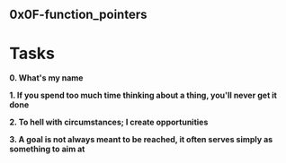 ## 0x0F-function_pointers

# Tasks

**0. What's my name**


**1. If you spend too much time thinking about a thing, you'll never get it done**

**2. To hell with circumstances; I create opportunities**

**3. A goal is not always meant to be reached, it often serves simply as something to aim at**
